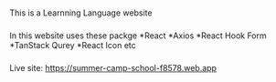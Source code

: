 ###
This is a Learnning Language  website

###
In this website uses these packge
*React
*Axios
*React Hook Form
*TanStack Qurey
*React Icon etc

###
Live site:  https://summer-camp-school-f8578.web.app